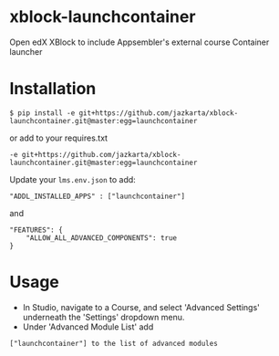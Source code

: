 # xblock-launchcontainer
Open edX XBlock to include Appsembler's external course Container launcher

# Installation
```
$ pip install -e git+https://github.com/jazkarta/xblock-launchcontainer.git@master:egg=launchcontainer
```
or add to your requires.txt
```
-e git+https://github.com/jazkarta/xblock-launchcontainer.git@master:egg=launchcontainer
```

Update your `lms.env.json` to add:
```
"ADDL_INSTALLED_APPS" : ["launchcontainer"]
```
and
```
"FEATURES": {
    "ALLOW_ALL_ADVANCED_COMPONENTS": true
}
```

# Usage

* In Studio, navigate to a Course, and select 'Advanced Settings' underneath the 
'Settings' dropdown menu.
* Under  'Advanced Module List' add 
```
["launchcontainer"] to the list of advanced modules
```



